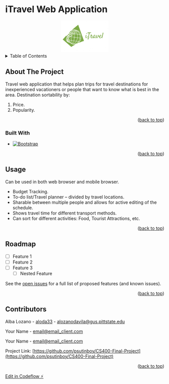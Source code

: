 <a name="readme-top"></a>
# iTravel Web Application

<div align="center">
  <a href="https://github.com/psutinboy/cs400-final-project">
    <img src="images/logo.png" alt="Logo" width="150" height="100">
  </a>
</div>

<!-- TABLE OF CONTENTS -->
<details>
  <summary>Table of Contents</summary>
  <ol>
    <li>
      <a href="#about-the-project">About The Project</a>
      <ul>
        <li><a href="#built-with">Built With</a></li>
      </ul>
    </li>
    <li><a href="#usage">Usage</a></li>
    <li><a href="#roadmap">Roadmap</a></li>
    <li><a href="#contributing">Contributing</a></li>
    <li><a href="#contact">Contact</a></li>
  </ol>
</details>



<!-- ABOUT THE PROJECT -->
## About The Project

Travel web application that helps plan trips for travel destinations for inexperienced vacationers or people that want to know what is best in the area.
Destination sortability by:
1. Price.
2. Popularity.



<p align="right">(<a href="#readme-top">back to top</a>)</p>



### Built With

* [![Bootstrap][Bootstrap.com]][Bootstrap-url]

<p align="right">(<a href="#readme-top">back to top</a>)</p>


<!-- USAGE EXAMPLES -->
## Usage

Can be used in both web browser and mobile browser.

* Budget Tracking.
* To-do list/Travel planner – divided by travel locations.
* Sharable between multiple people and allows for active editing of the schedule. 
* Shows travel time for different transport methods.
* Can sort for different activities: Food, Tourist Attractions, etc.

<p align="right">(<a href="#readme-top">back to top</a>)</p>



<!-- ROADMAP -->
## Roadmap

- [ ] Feature 1
- [ ] Feature 2
- [ ] Feature 3
    - [ ] Nested Feature

See the [open issues](https://github.com/github_username/repo_name/issues) for a full list of proposed features (and known issues).

<p align="right">(<a href="#readme-top">back to top</a>)</p>



<!-- CONTRIBUTING -->
## Contributors

Alba Lozano - [aloda33](https://github.com/aloda33) - alozanodavila@gus.pittstate.edu

Your Name  - email@email_client.com

Your Name  - email@email_client.com

Project Link: [https://github.com/psutinboy/CS400-Final-Project](https://github.com/psutinboy/CS400-Final-Project)

<p align="right">(<a href="#readme-top">back to top</a>)</p>

[Bootstrap.com]: https://img.shields.io/badge/Bootstrap-563D7C?style=for-the-badge&logo=bootstrap&logoColor=white
[Bootstrap-url]: https://getbootstrap.com

[Edit in Codeflow ⚡️](https://stackblitz.com/~/github.com/psutinboy/CS400-Final-Project)